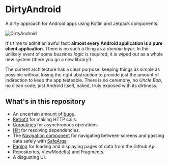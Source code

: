 # DirtyAndroid

A dirty approach for Android apps using Kotlin and Jetpack components.

![DirtyAndroid](dirty.jpg)

It's time to admit an awful fact: **almost every Android application is a pure client application**. There is no such a thing as a *domain layer*. In the unlikely event of some *bussines logic* is required, it is wiped out as a whole new system (there you go a new library!).

The current architecture has a clear purpose: keeping things as simple as possible without losing the right abstraction to provide just the  amount of indirection to keep the app testeable. There is no ceremony, no *Uncle Bob*, no clean code; just Android itself, naked, truly exposed with its dirtiness.


## What's in this repository

* An uncertain amount of [bugs](httpss://en.wikipedia.org/wiki/Software_bug).
* [Retrofit](https://github.com/square/retrofit) for making HTTP calls.
* [Coroutines](https://github.com/ReactiveX/RxJava) for asynchronous operations.
* [Hilt](https://developer.android.com/training/dependency-injection/hilt-android) for resolving dependencies.
* The [Navigation component](https://developer.android.com/guide/navigation/navigation-getting-started) for navigating between screens and passing data safely with [SafeArgs](https://developer.android.com/guide/navigation/navigation-pass-data).
* [Paging](https://developer.android.com/topic/libraries/architecture/paging/v3-overview) for loading and displaying pages of data from the Github Api.
* Repositories, ViewModel(s) and Fragments.
* A disgusting UI.
